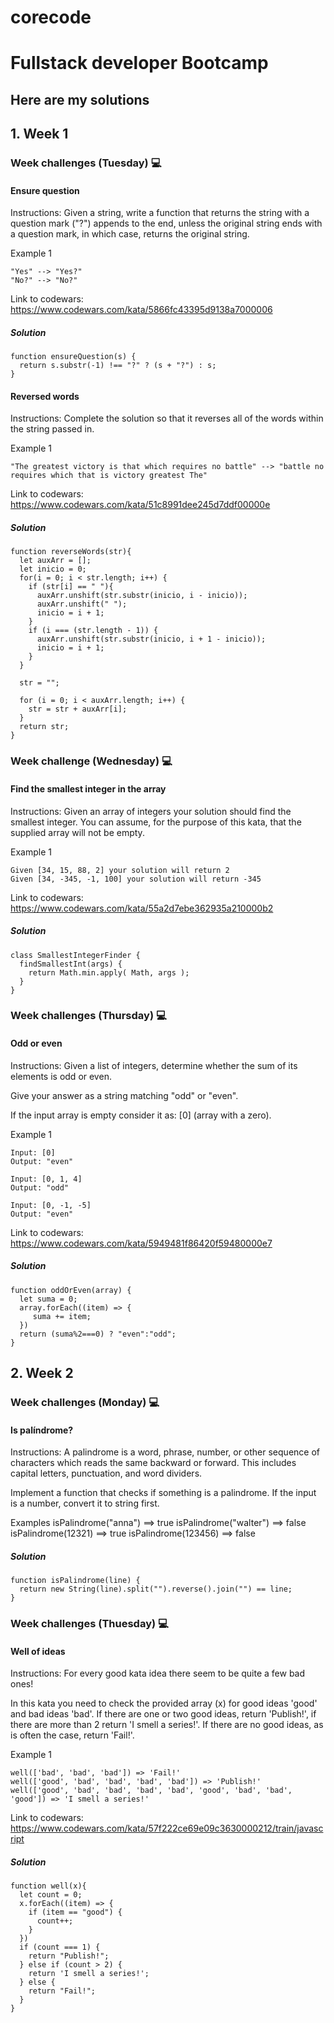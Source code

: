 # corecode
# Fullstack developer Bootcamp


## Here are my solutions

## 1. Week 1
### Week challenges (Tuesday) 💻
#### Ensure question

Instructions: Given a string, write a function that returns the string with a question mark ("?") appends to the end, unless the original string ends with a question mark, in which case, returns the original string.

Example 1

    "Yes" --> "Yes?" 
    "No?" --> "No?" 

Link to codewars: https://www.codewars.com/kata/5866fc43395d9138a7000006

##### Solution

```
function ensureQuestion(s) {
  return s.substr(-1) !== "?" ? (s + "?") : s;
}
```

#### Reversed words

Instructions: Complete the solution so that it reverses all of the words within the string passed in.

Example 1

    "The greatest victory is that which requires no battle" --> "battle no requires which that is victory greatest The"
    
Link to codewars: https://www.codewars.com/kata/51c8991dee245d7ddf00000e
    
##### Solution
```
function reverseWords(str){
  let auxArr = [];
  let inicio = 0;
  for(i = 0; i < str.length; i++) {
    if (str[i] == " "){
      auxArr.unshift(str.substr(inicio, i - inicio));
      auxArr.unshift(" ");
      inicio = i + 1;
    }
    if (i === (str.length - 1)) {
      auxArr.unshift(str.substr(inicio, i + 1 - inicio));
      inicio = i + 1;
    }
  }
  
  str = "";
  
  for (i = 0; i < auxArr.length; i++) {
    str = str + auxArr[i];
  }
  return str;
}
```

### Week challenge (Wednesday)  💻

#### Find the smallest integer in the array

Instructions: Given an array of integers your solution should find the smallest integer. You can assume, for the purpose of this kata, that the supplied array will not be empty.

Example 1

    Given [34, 15, 88, 2] your solution will return 2
    Given [34, -345, -1, 100] your solution will return -345

Link to codewars: https://www.codewars.com/kata/55a2d7ebe362935a210000b2

##### Solution
```
class SmallestIntegerFinder {
  findSmallestInt(args) {
    return Math.min.apply( Math, args );
  }
}
```

### Week challenges (Thursday) 💻
#### Odd or even

Instructions: Given a list of integers, determine whether the sum of its elements is odd or even.

Give your answer as a string matching "odd" or "even".

If the input array is empty consider it as: [0] (array with a zero).

Example 1

    Input: [0]
    Output: "even"

    Input: [0, 1, 4]
    Output: "odd"

    Input: [0, -1, -5]
    Output: "even"
    
    
Link to codewars: https://www.codewars.com/kata/5949481f86420f59480000e7
    
##### Solution
```
function oddOrEven(array) {
  let suma = 0;
  array.forEach((item) => {
     suma += item;
  })
  return (suma%2===0) ? "even":"odd";
}
```

## 2. Week 2

### Week challenges (Monday) 💻
#### Is palíndrome? 

Instructions: A palindrome is a word, phrase, number, or other sequence of characters which reads the same backward or forward. This includes capital letters, punctuation, and word dividers.

Implement a function that checks if something is a palindrome. If the input is a number, convert it to string first.

Examples
isPalindrome("anna")   ==> true
isPalindrome("walter") ==> false
isPalindrome(12321)    ==> true
isPalindrome(123456)   ==> false

##### Solution
```
function isPalindrome(line) {
  return new String(line).split("").reverse().join("") == line;
}
```

### Week challenges (Thuesday) 💻
#### Well of ideas

Instructions: For every good kata idea there seem to be quite a few bad ones!

In this kata you need to check the provided array (x) for good ideas 'good' and bad ideas 'bad'. If there are one or two good ideas, return 'Publish!', if there are more than 2 return 'I smell a series!'. If there are no good ideas, as is often the case, return 'Fail!'.

Example 1

    well(['bad', 'bad', 'bad']) => 'Fail!'
    well(['good', 'bad', 'bad', 'bad', 'bad']) => 'Publish!'
    well(['good', 'bad', 'bad', 'bad', 'bad', 'good', 'bad', 'bad', 'good']) => 'I smell a series!'
  
Link to codewars: https://www.codewars.com/kata/57f222ce69e09c3630000212/train/javascript

##### Solution

````
function well(x){
  let count = 0;
  x.forEach((item) => {
    if (item == "good") {
      count++;
    }
  })
  if (count === 1) {
    return "Publish!";
  } else if (count > 2) {
    return 'I smell a series!';
  } else {
    return "Fail!";
  }
}
